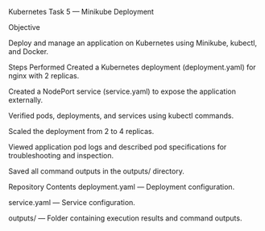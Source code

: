 Kubernetes Task 5 — Minikube Deployment

Objective


Deploy and manage an application on Kubernetes using Minikube, kubectl, and Docker.


Steps Performed
Created a Kubernetes deployment (deployment.yaml) for nginx with 2 replicas.

Created a NodePort service (service.yaml) to expose the application externally.

Verified pods, deployments, and services using kubectl commands.

Scaled the deployment from 2 to 4 replicas.

Viewed application pod logs and described pod specifications for troubleshooting and inspection.

Saved all command outputs in the outputs/ directory.


Repository Contents
deployment.yaml — Deployment configuration.

service.yaml — Service configuration.

outputs/ — Folder containing execution results and command outputs.

